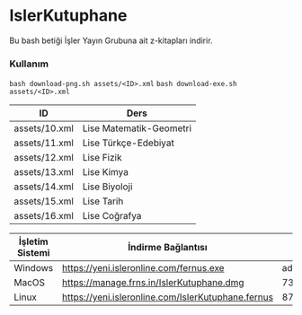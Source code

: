 # IslerKutuphane
Bu bash betiği İşler Yayın Grubuna ait z-kitapları indirir.

### Kullanım
`bash download-png.sh assets/<ID>.xml`
`bash download-exe.sh assets/<ID>.xml`

ID|Ders
---|---
assets/10.xml|Lise Matematik-Geometri
assets/11.xml|Lise Türkçe-Edebiyat
assets/12.xml|Lise Fizik
assets/13.xml|Lise Kimya
assets/14.xml|Lise Biyoloji
assets/15.xml|Lise Tarih
assets/16.xml|Lise Coğrafya

İşletim Sistemi|İndirme Bağlantısı|sha256sum
---|---|---
Windows|https://yeni.isleronline.com/fernus.exe|ad94c499dbc039c517c428b9bed85919a527423224e89ae888bd73d4ae7c1b2f
MacOS|https://manage.frns.in/IslerKutuphane.dmg|733e5b38edb95a36ea0ccb7e18ce89595b23eace9b18d0c604ac1ba6909765d4
Linux|https://yeni.isleronline.com/IslerKutuphane.fernus|875edf9c888b2c098e772ded5c9a1d35cbbae9b857dec49af03f9a8dbe10e795